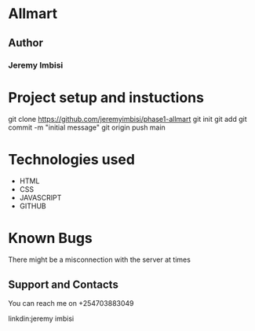 # Allmart

## Author

### Jeremy Imbisi

# Project setup and instuctions

git clone https://github.com/jeremyimbisi/phase1-allmart
git init
git add <jeremy>
git commit -m "initial message"
git origin push main

# Technologies used

- HTML
- CSS
- JAVASCRIPT
- GITHUB

# Known Bugs

There might be a misconnection with the server at times 

## Support and Contacts

You can reach me on +254703883049

linkdin:jeremy imbisi



 